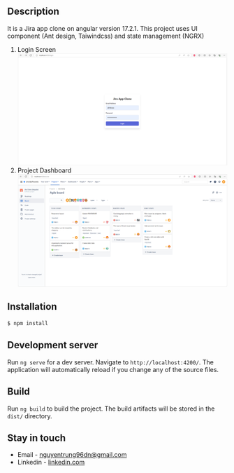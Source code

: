 ## Description

It is a Jira app clone on angular version 17.2.1. This project uses UI component (Ant design, Taiwindcss) and state management (NGRX)
1. Login Screen
    ![alt text](image.png)
2. Project Dashboard 
    ![alt text](image-1.png)

## Installation

```bash
$ npm install
```

## Development server

Run `ng serve` for a dev server. Navigate to `http://localhost:4200/`. The application will automatically reload if you change any of the source files.

## Build

Run `ng build` to build the project. The build artifacts will be stored in the `dist/` directory.

## Stay in touch

- Email - nguyentrung96dn@gmail.com
- Linkedin - [linkedin.com](nkedin.com/in/trungnguyen-be)